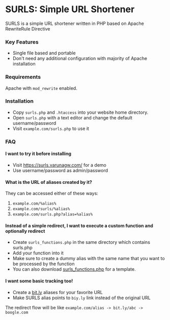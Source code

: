# SURLS: Simple URL Shortener
SURLS is a simple URL shortener written in PHP based on Apache RewriteRule Directive

### Key Features
 - Single file based and portable
 - Don't need any additional configuration with majority of Apache installation

### Requirements
Apache with `mod_rewrite` enabled.

### Installation
- Copy `surls.php` and `.htaccess` into your website home directory.
- Open `surls.php` with a text editor and change the default username/password
- Visit `example.com/surls.php` to use it

### FAQ

#### I want to try it before installing
- Visit https://surls.varunagw.com/ for a demo
- Use username/password as admin/password

#### What is the URL of aliases created by it?
They can be accessed either of these ways:

1. `example.com/%alias%`
2. `example.com/surls/%alias%`
3. `example.com/surls.php?alias=%alias%`

#### Instead of a simple redirect, I want to execute a custom function and optionally redirect
- Create `surls_functions.php` in the same directory which contains surls.php
- Add your function into it
- Make sure to create a dummy alias with the same name that you want to be processed by the function
- You can also download [surls_functions.php](https://github.com/VarunAgw/SURLS/blob/master/surls_functions.php) for a template.

#### I want some basic tracking too!
- Create a [bit.ly](https://bit.ly) aliases for your favorite URL
- Make SURLS alias points to `biy.ly` link instead of the original URL

The redirect flow will be like `example.com/alias -> bit.ly/abc -> boogle.com`

